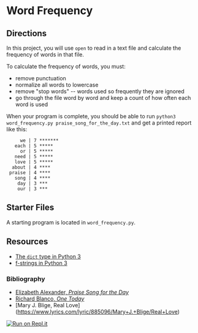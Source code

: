 # Word Frequency

## Directions

In this project, you will use `open` to read in a text file and calculate the frequency of words in that file.

To calculate the frequency of words, you must:

- remove punctuation
- normalize all words to lowercase
- remove "stop words" -- words used so frequently they are ignored
- go through the file word by word and keep a count of how often each word is used

When your program is complete, you should be able to run `python3 word_frequency.py praise_song_for_the_day.txt` and get a printed report like this:

```
     we | 7 *******
   each | 5 *****
     or | 5 *****
   need | 5 *****
   love | 5 *****
  about | 4 ****
 praise | 4 ****
   song | 4 ****
    day | 3 ***
    our | 3 ***
```

## Starter Files

A starting program is located in `word_frequency.py`.

## Resources

* [The `dict` type in Python 3](https://docs.python.org/3/library/stdtypes.html#mapping-types-dict)
* [f-strings in Python 3](https://realpython.com/python-f-strings/)

### Bibliography

* [Elizabeth Alexander, _Praise Song for the Day_](https://www.poetryfoundation.org/poems/52141/praise-song-for-the-day)
* [Richard Blanco, _One Today_](https://poets.org/poem/one-today)
* [Mary J. Blige, Real Love] (https://www.lyrics.com/lyric/885096/Mary+J.+Blige/Real+Love)

[![Run on Repl.it](https://repl.it/badge/github/momentum-morehouse/python-word-frequency-RobertS92)](https://repl.it/github/momentum-morehouse/python-word-frequency-RobertS92)